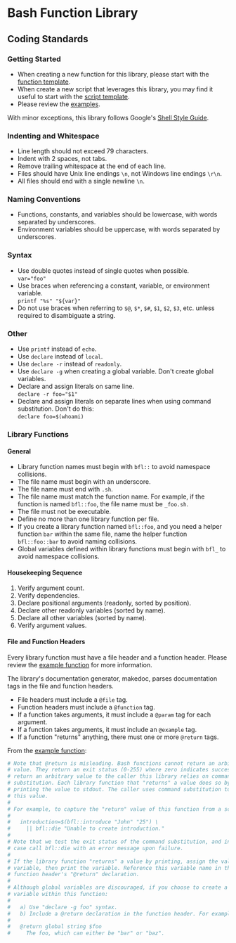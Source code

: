 # Bash Function Library

## Coding Standards

### Getting Started

* When creating a new function for this library, please start with the
  [function template](../templates/_library_function.sh).
* When create a new script that leverages this library, you may find it useful
  to start with the [script template](../templates/script).
* Please review the [examples](../examples/).

With minor exceptions, this library follows Google's [Shell Style
Guide](https://google.github.io/styleguide/shell.xml).

### Indenting and Whitespace

* Line length should not exceed 79 characters.
* Indent with 2 spaces, not tabs.
* Remove trailing whitespace at the end of each line.
* Files should have Unix line endings `\n`, not Windows line endings `\r\n`.
* All files should end with a single newline `\n`.

### Naming Conventions

* Functions, constants, and variables should be lowercase, with words separated
  by underscores.
* Environment variables should be uppercase, with words separated by
  underscores.

### Syntax

* Use double quotes instead of single quotes when possible.  
  `var="foo"`
* Use braces when referencing a constant, variable, or environment variable.  
  `printf "%s" "${var}"`
* Do not use braces when referring to `$@`, `$*`, `$#`, `$1`, `$2`, `$3`, etc.
  unless required to disambiguate a string.

### Other

* Use `printf` instead of `echo`.
* Use `declare` instead of `local`.
* Use `declare -r` instead of `readonly`.
* Use `declare -g` when creating a global variable. Don't create global variables.
* Declare and assign literals on same line.  
  `declare -r foo="$1"`
* Declare and assign literals on separate lines when using command
  substitution. Don't do this:  
  `declare foo=$(whoami)`

### Library Functions

#### General

* Library function names must begin with `bfl::` to avoid namespace collisions.
* The file name must begin with an underscore.
* The file name must end with `.sh`.
* The file name must match the function name. For example, if the function is
  named `bfl::foo`, the file name must be `_foo.sh`.
* The file must not be executable.
* Define no more than one library function per file.
* If you create a library function named `bfl::foo`, and you need a helper
  function `bar` within the same file, name the helper function `bfl::foo::bar`
  to avoid naming collisions.
* Global variables defined within library functions must begin with `bfl_` to
  avoid namespace collisions.

#### Housekeeping Sequence

1. Verify argument count.
2. Verify dependencies.
3. Declare positional arguments (readonly, sorted by position).
4. Declare other readonly variables (sorted by name).
5. Declare all other variables (sorted by name).
6. Verify argument values.

#### File and Function Headers

Every library function must have a file header and a function header. Please
review the [example function](../examples/_introduce.sh) for more information.

The library's documentation generator, makedoc, parses documentation tags in
the file and function headers.

* File headers must include a `@file` tag.
* Function headers must include a `@function` tag.
* If a function takes arguments, it must include a `@param` tag for each
  argument.
* If a function takes arguments, it must include an `@example` tag.
* If a function "returns" anything, there must one or more `@return` tags.

From the [example function](../examples/_introduce.sh):

```bash
# Note that @return is misleading. Bash functions cannot return an arbitrary
# value. They return an exit status (0-255) where zero indicates success. To
# return an arbitrary value to the caller this library relies on command
# substitution. Each library function that "returns" a value does so by
# printing the value to stdout. The caller uses command substitution to capture
# this value.
#
# For example, to capture the "return" value of this function from a script:
#
#   introduction=$(bfl::introduce "John" "25") \
#     || bfl::die "Unable to create introduction."
#
# Note that we test the exit status of the command substitution, and in this
# case call bfl::die with an error message upon failure.
#
# If the library function "returns" a value by printing, assign the value to a
# variable, then print the variable. Reference this variable name in the
# function header's "@return" declaration.
#
# Although global variables are discouraged, if you choose to create a global
# variable within this function:
#
#   a) Use "declare -g foo" syntax.
#   b) Include a @return declaration in the function header. For example:
#
#   @return global string $foo
#     The foo, which can either be "bar" or "baz".
```
